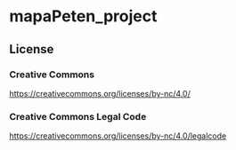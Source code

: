 # mapaPeten_project

## License
### Creative Commons
https://creativecommons.org/licenses/by-nc/4.0/

### Creative Commons Legal Code
https://creativecommons.org/licenses/by-nc/4.0/legalcode
